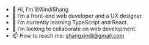 - 👋 Hi, I’m @XindiShang
- 👀 I’m a front-end web developer and a UX designer.
- 🌱 I’m currently learning TypeScript and React.
- 💞️ I’m looking to collaborate on web development.
- 📫 How to reach me: shangxindi@gmail.com

<!---
XindiShang/XindiShang is a ✨ special ✨ repository because its `README.md` (this file) appears on your GitHub profile.
You can click the Preview link to take a look at your changes.
--->
